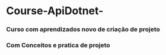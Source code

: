 # Course-ApiDotnet-

### Curso com aprendizados novo de criação de projeto
### Com Conceitos e pratica de projeto
